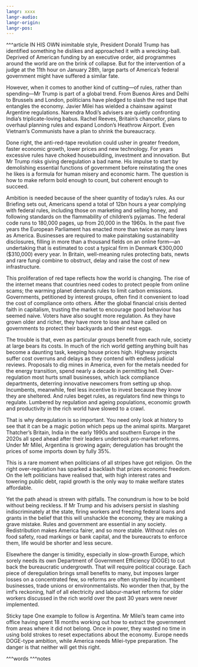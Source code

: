 ```yaml
---
langr: xxxx
langr-audio: 
langr-origin: 
langr-pos:
---
```


^^^article
IN HIS OWN inimitable style, President Donald Trump has identified something he dislikes and approached it with a wrecking-ball. Deprived of American funding by an executive order, aid programmes around the world are on the brink of collapse. But for the intervention of a judge at the 11th hour on January 28th, large parts of America’s federal government might have suffered a similar fate.

However, when it comes to another kind of cutting—of rules, rather than spending—Mr Trump is part of a global trend. From Buenos Aires and Delhi to Brussels and London, politicians have pledged to slash the red tape that entangles the economy. Javier Milei has wielded a chainsaw against Argentine regulations. Narendra Modi’s advisers are quietly confronting India’s triplicate-loving babus. Rachel Reeves, Britain’s chancellor, plans to overhaul planning rules and expand London’s Heathrow Airport. Even Vietnam’s Communists have a plan to shrink the bureaucracy.

Done right, the anti-red-tape revolution could usher in greater freedom, faster economic growth, lower prices and new technology. For years excessive rules have choked housebuilding, investment and innovation. But Mr Trump risks giving deregulation a bad name. His impulse to start by demolishing essential functions of government before reinstating the ones he likes is a formula for human misery and economic harm. The question is how to make reform bold enough to count, but coherent enough to succeed.

Ambition is needed because of the sheer quantity of today’s rules. As our Briefing sets out, Americans spend a total of 12bn hours a year complying with federal rules, including those on marketing and selling honey, and following standards on the flammability of children’s pyjamas. The federal code runs to 180,000 pages, up from 20,000 in the 1960s. In the past five years the European Parliament has enacted more than twice as many laws as America. Businesses are required to make painstaking sustainability disclosures, filling in more than a thousand fields on an online form—an undertaking that is estimated to cost a typical firm in Denmark €300,000 ($310,000) every year. In Britain, well-meaning rules protecting bats, newts and rare fungi combine to obstruct, delay and raise the cost of new infrastructure.

This proliferation of red tape reflects how the world is changing. The rise of the internet means that countries need codes to protect people from online scams; the warming planet demands rules to limit carbon emissions. Governments, petitioned by interest groups, often find it convenient to load the cost of compliance onto others. After the global financial crisis dented faith in capitalism, trusting the market to encourage good behaviour has seemed naive. Voters have also sought more regulation. As they have grown older and richer, they have more to lose and have called on governments to protect their backyards and their nest eggs.

The trouble is that, even as particular groups benefit from each rule, society at large bears its costs. In much of the rich world getting anything built has become a daunting task, keeping house prices high. Highway projects suffer cost overruns and delays as they contend with endless judicial reviews. Proposals to dig mines in America, even for the metals needed for the energy transition, spend nearly a decade in permitting hell. Over-regulation most hurts small businesses, which lack compliance departments, deterring innovative newcomers from setting up shop. Incumbents, meanwhile, feel less incentive to invest because they know they are sheltered. And rules beget rules, as regulators find new things to regulate. Lumbered by regulation and ageing populations, economic growth and productivity in the rich world have slowed to a crawl.

That is why deregulation is so important. You need only look at history to see that it can be a magic potion which peps up the animal spirits. Margaret Thatcher’s Britain, India in the early 1990s and southern Europe in the 2020s all sped ahead after their leaders undertook pro-market reforms. Under Mr Milei, Argentina is growing again; deregulation has brought the prices of some imports down by fully 35%.

This is a rare moment when politicians of all stripes have got religion. On the right over-regulation has sparked a backlash that prizes economic freedom. On the left politicians have realised that, with high interest rates and towering public debt, rapid growth is the only way to make welfare states affordable.

Yet the path ahead is strewn with pitfalls. The conundrum is how to be bold without being reckless. If Mr Trump and his advisers persist in slashing indiscriminately at the state, firing workers and freezing federal loans and grants in the belief that this will unshackle the economy, they are making a grave mistake. Rules and government are essential in any society. Redistribution makes America fairer, and so more stable. Without rules on food safety, road markings or bank capital, and the bureaucrats to enforce them, life would be shorter and less secure.

Elsewhere the danger is timidity, especially in slow-growth Europe, which sorely needs its own Department of Government Efficiency (DOGE) to cut back the bureaucratic undergrowth. That will require political courage. Each piece of deregulation brings small benefits to many, but imposes larger losses on a concentrated few, so reforms are often stymied by incumbent businesses, trade unions or environmentalists. No wonder then that, by the imf’s reckoning, half of all electricity and labour-market reforms for older workers discussed in the rich world over the past 30 years were never implemented.

Sticky tape
One example to follow is Argentina. Mr Milei’s team came into office having spent 18 months working out how to extract the government from areas where it did not belong. Once in power, they wasted no time in using bold strokes to reset expectations about the economy. Europe needs DOGE-type ambition, while America needs Milei-type preparation. The danger is that neither will get this right. 


^^^words
^^^notes